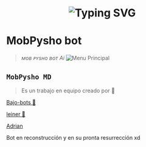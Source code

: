 <h1 align="center">
  <img src="https://readme-typing-svg.herokuapp.com?font=Fira+Code&size=40&pause=500&color=00F7FF&center=true&vCenter=true&width=500&lines=👑+¡HOLA,+SOY+THEMIKU-BOT!+🔥" alt="Typing SVG">
</h1>


<h1>MobPysho bot</h1>

> *ᴍᴏʙ ᴘʏsʜᴏ ʙᴏᴛ Ai*
![Menu Principal](https://qu.ax/eJBzU.jpg)

## **`MobPysho MD`**
> Es un trabajo en equipo creado por 💫

[Bajo-bots 🚀](https://Wa.me/573162402768)


[leiner 👑](https://Wa.me/573216372270)


[Adrian](https://Wa.me/595976126756)


Bot en reconstrucción y en su pronta resurrección xd
